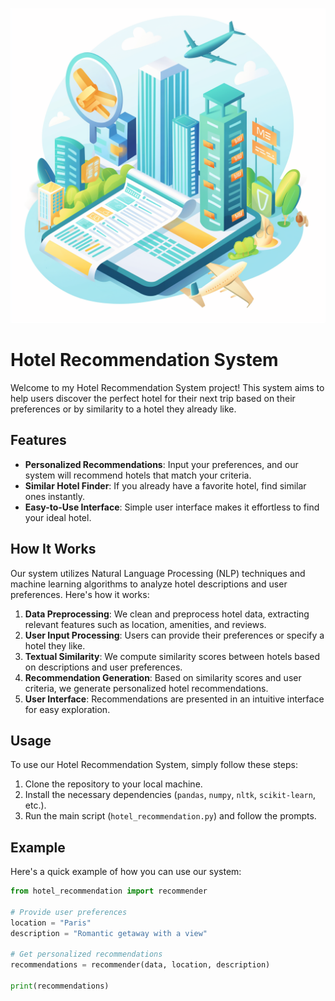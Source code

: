 ![Hotel Background](hotel.png)

# Hotel Recommendation System

Welcome to my Hotel Recommendation System project! This system aims to help users discover the perfect hotel for their next trip based on their preferences or by similarity to a hotel they already like.

## Features

- **Personalized Recommendations**: Input your preferences, and our system will recommend hotels that match your criteria.
- **Similar Hotel Finder**: If you already have a favorite hotel, find similar ones instantly.
- **Easy-to-Use Interface**: Simple user interface makes it effortless to find your ideal hotel.

## How It Works

Our system utilizes Natural Language Processing (NLP) techniques and machine learning algorithms to analyze hotel descriptions and user preferences. Here's how it works:

1. **Data Preprocessing**: We clean and preprocess hotel data, extracting relevant features such as location, amenities, and reviews.
2. **User Input Processing**: Users can provide their preferences or specify a hotel they like.
3. **Textual Similarity**: We compute similarity scores between hotels based on descriptions and user preferences.
4. **Recommendation Generation**: Based on similarity scores and user criteria, we generate personalized hotel recommendations.
5. **User Interface**: Recommendations are presented in an intuitive interface for easy exploration.

## Usage

To use our Hotel Recommendation System, simply follow these steps:

1. Clone the repository to your local machine.
2. Install the necessary dependencies (`pandas`, `numpy`, `nltk`, `scikit-learn`, etc.).
3. Run the main script (`hotel_recommendation.py`) and follow the prompts.

## Example

Here's a quick example of how you can use our system:

```python
from hotel_recommendation import recommender

# Provide user preferences
location = "Paris"
description = "Romantic getaway with a view"

# Get personalized recommendations
recommendations = recommender(data, location, description)

print(recommendations)

